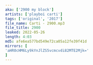 ```yaml
---
aka: ['2900 my block']
artists: ['playboi carti']
tags: ['original', '2017']
file_name: Carti - 2900.mp3
file_title: 2900
leaked: 2022-05-26
length: 4:03
md5: afe6ea577bd549e72ca05a12fe39f41d
mirrors: [
'aHR0cHM6Ly9kYnJlZS5vcmcvdi82MTE2Mjk='
]
---
```


